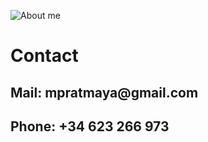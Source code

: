 ![About me](https://github.com/mpratdev/mpratdev/assets/151387316/8301c4c3-1f3a-4e15-a883-56aa8cd61ad9)
<h1>Contact</h1>
<h2><strong>Mail</strong>: mpratmaya@gmail.com</h2>
<h2><strong>Phone</strong>: +34 623 266 973</h2>
